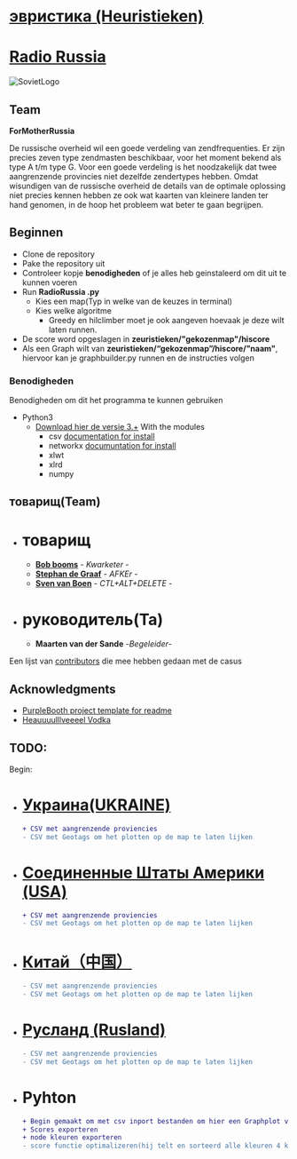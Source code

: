 # [эвристика (Heuristieken)](http://heuristieken.nl/wiki/index.php?title=Radio_Russia)


# [Radio Russia](https://www.youtube.com/watch?v=U06jlgpMtQs)



![SovietLogo](http://www.cnclabs.com/redalert2/images/sovietlogo_small.jpg)
## **Team**
**ForMotherRussia**

De russische overheid wil een goede verdeling van zendfrequenties. 
Er zijn precies zeven type zendmasten beschikbaar, voor het moment bekend als type A t/m type G. 
Voor een goede verdeling is het noodzakelijk dat twee aangrenzende provincies niet dezelfde zendertypes hebben.
Omdat wisundigen van de russische overheid de details van de optimale oplossing niet precies kennen hebben ze ook wat kaarten van kleinere landen ter hand genomen, in de hoop het probleem wat beter te gaan begrijpen.

## Beginnen

+ Clone de repository
+ Pake the repository uit
+ Controleer kopje **benodigheden** of je alles heb geinstaleerd om dit uit te kunnen voeren
+ Run **RadioRussia .py**
  + Kies een map(Typ in welke van de keuzes in terminal)
  + Kies welke algoritme
    +  Greedy en hilclimber moet je ook aangeven hoevaak je deze wilt laten runnen.
 + De score word opgeslagen in **zeuristieken/"gekozenmap"/hiscore**
 + Als een Graph wilt van **zeuristieken/“gekozenmap”/hiscore/"naam"**, hiervoor kan je graphbuilder.py runnen en de instructies volgen


### Benodigheden

Benodigheden om dit het programma te kunnen gebruiken
+ Python3
  +   [Download hier de versie 3.+](https://www.python.org/downloads/windows)
    With the modules
       + csv [documentation for install]()
       + networkx [documuntation for install](https://networkx.github.io/documentation/stable/install.html)
       + xlwt
       + xlrd
       + numpy 

## товарищ(Team)
+ # товарищ
  + [**Bob booms**](https://github.com/SvenvBoven) - *Kwarketer* -
  + [**Stephan de Graaf**](https://github.com/maaker48) - *AFKEr* -
  + [**Sven van Boen**](https://github.com/SvenvBoven) - *CTL+ALT+DELETE* -
+ # руководитель(Ta)
  + **Maarten van der Sande** -*Begeleider*-
 
Een lijst van  [contributors](https://github.com/SvenvBoven/zeuristieken/graphs/contributors) die mee hebben gedaan met de casus


## Acknowledgments


* [PurpleBooth project template for readme](https://gist.github.com/PurpleBooth/109311bb0361f32d87a2)
* [Heauuuulllveeeel Vodka](http://vodka-beluga.com/)

## TODO:
Begin:
- # [Украина(UKRAINE)](https://github.com/SvenvBoven/zeuristieken/tree/master/UKRAINE)
    ```diff
    + CSV met aangrenzende proviencies
    - CSV met Geotags om het plotten op de map te laten lijken
    ```

- # [Соединенные Штаты Америки (USA)](https://github.com/SvenvBoven/zeuristieken/tree/master/USA)
    ```diff
    + CSV met aangrenzende proviencies
    - CSV met Geotags om het plotten op de map te laten lijken
    ```

- # [Китай（中国）](https://github.com/SvenvBoven/zeuristieken/tree/master/China)
    ```diff
    - CSV met aangrenzende proviencies
    - CSV met Geotags om het plotten op de map te laten lijken
    ```

- # [Русланд (Rusland)](https://github.com/SvenvBoven/zeuristieken/tree/master/Rusland)
    ```diff
    - CSV met aangrenzende proviencies
    - CSV met Geotags om het plotten op de map te laten lijken
    ```

- # Pyhton
    ```diff
    + Begin gemaakt om met csv inport bestanden om hier een Graphplot van te maken
    + Scores exporteren
    + node kleuren exporteren
    - score functie optimalizeren(hij telt en sorteerd alle kleuren 4 keer per run, maar 1 keer nodig)
    ```

